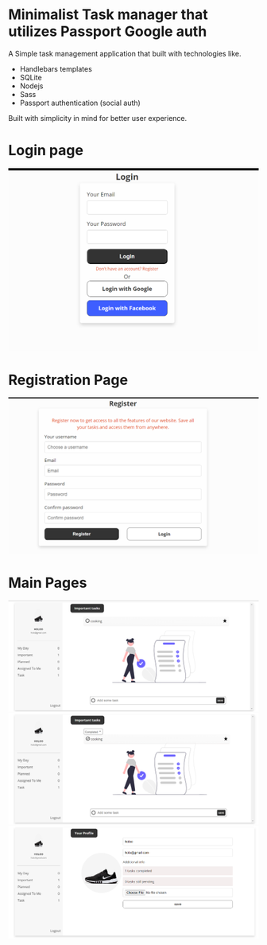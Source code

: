 # Minimalist Task manager that utilizes Passport Google auth

A Simple task management application that built with technologies like.

- Handlebars templates
- SQLite
- Nodejs
- Sass
- Passport authentication (social auth)

Built with simplicity in mind for better user experience. 
# Login page
![Alt text](public/img/Screenshot%20(23).png)

# Registration Page
![Alt text](public/img/Screenshot%20(24).png)


# Main Pages
![Alt text](public/img/Screenshot%20(20).png)![Alt text](public/img/Screenshot%20(21).png)![Alt text](public/img/Screenshot%20(22).png)